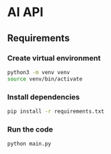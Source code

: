 # AI API

## Requirements 

### Create virtual environment
```bash
python3 -m venv venv
source venv/bin/activate
```
### Install dependencies
```bash
pip install -r requirements.txt
```
### Run the code
```bash
python main.py     
```